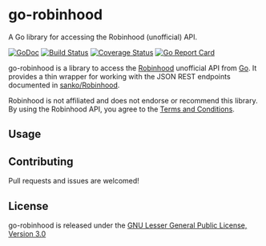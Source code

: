 # go-robinhood
A Go library for accessing the Robinhood (unofficial) API.

[![GoDoc](https://godoc.org/github.com/timpalpant/go-robinhood?status.svg)](http://godoc.org/github.com/timpalpant/go-robinhood)
[![Build Status](https://travis-ci.org/timpalpant/go-robinhood.svg?branch=master)](https://travis-ci.org/timpalpant/go-robinhood)
[![Coverage Status](https://coveralls.io/repos/timpalpant/go-robinhood/badge.svg?branch=master&service=github)](https://coveralls.io/github/timpalpant/go-robinhood?branch=master)
[![Go Report Card](https://goreportcard.com/badge/github.com/timpalpant/go-robinhood)](https://goreportcard.com/badge/github.com/timpalpant/go-robinhood)

go-robinhood is a library to access the [Robinhood](https://robinhood.com) unofficial API from [Go](http://www.golang.org).
It provides a thin wrapper for working with the JSON REST endpoints documented in [sanko/Robinhood](https://github.com/sanko/Robinhood).

Robinhood is not affiliated and does not endorse or recommend this library. By using the Robinhood API,
you agree to the [Terms and Conditions](https://d2ue93q3u507c2.cloudfront.net/assets/robinhood/legal/Robinhood%20Terms%20and%20Conditions.pdf).

## Usage

## Contributing

Pull requests and issues are welcomed!

## License

go-robinhood is released under the [GNU Lesser General Public License, Version 3.0](https://www.gnu.org/licenses/lgpl-3.0.en.html)
